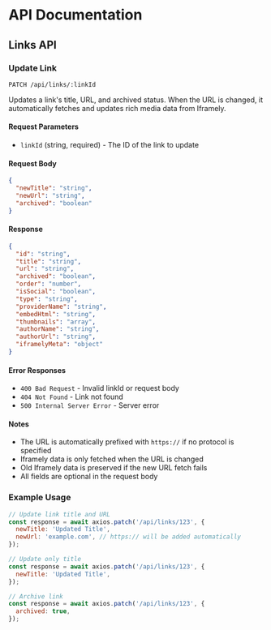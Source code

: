 # API Documentation

## Links API

### Update Link

`PATCH /api/links/:linkId`

Updates a link's title, URL, and archived status. When the URL is changed, it automatically fetches and updates rich media data from Iframely.

#### Request Parameters

- `linkId` (string, required) - The ID of the link to update

#### Request Body

```json
{
  "newTitle": "string",
  "newUrl": "string",
  "archived": "boolean"
}
```

#### Response

```json
{
  "id": "string",
  "title": "string",
  "url": "string",
  "archived": "boolean",
  "order": "number",
  "isSocial": "boolean",
  "type": "string",
  "providerName": "string",
  "embedHtml": "string",
  "thumbnails": "array",
  "authorName": "string",
  "authorUrl": "string",
  "iframelyMeta": "object"
}
```

#### Error Responses

- `400 Bad Request` - Invalid linkId or request body
- `404 Not Found` - Link not found
- `500 Internal Server Error` - Server error

#### Notes

- The URL is automatically prefixed with `https://` if no protocol is specified
- Iframely data is only fetched when the URL is changed
- Old Iframely data is preserved if the new URL fetch fails
- All fields are optional in the request body

### Example Usage

```javascript
// Update link title and URL
const response = await axios.patch('/api/links/123', {
  newTitle: 'Updated Title',
  newUrl: 'example.com', // https:// will be added automatically
});

// Update only title
const response = await axios.patch('/api/links/123', {
  newTitle: 'Updated Title',
});

// Archive link
const response = await axios.patch('/api/links/123', {
  archived: true,
});
```
